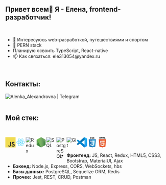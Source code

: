 ## Привет всем👋 Я - Елена, frontend-разработчик!

<br>
<ul>
<li>👀 Интересуюсь web-разработкой, путешествиями и спортом</li>
<li>👾 PERN stack</li>
<li>Планирую освоить TypeScript, React-native</li>
<li>📫 Как связаться: ele313054@yandex.ru</li>
</ul>



<br>
<h2>Контакты:</h2>

<p>
<a href="https://t.me/Alenka_Alexandrovna" rel="nofollow">
<img align="left" alt="Alenka_Alexandrovna | Telegram" src='https://camo.githubusercontent.com/802e6513a19383f844ad4138d311c7840c1c3718c586757a214a2f28b740ea7b/68747470733a2f2f696d672e69636f6e73382e636f6d2f666c75656e63792f34382f3030303030302f74656c656772616d2d6170702e706e67' data-canonical-src="https://img.icons8.com/fluency/48/000000/telegram-app.png" style="max-width: 100%">
</a>

</p>
<br>

</br>

<h2>Мой стек:</h2>
<br>
<p >
<a href="https://github.com/ElenaMakeeva">
<img align="left" alt="JavaScript" width="32px" src="https://raw.githubusercontent.com/github/explore/80688e429a7d4ef2fca1e82350fe8e3517d3494d/topics/javascript/javascript.png" style="max-width: 100%">
</a>
<a href="https://github.com/ElenaMakeeva">
<img align="left" alt="React" width="32px" src="https://raw.githubusercontent.com/github/explore/80688e429a7d4ef2fca1e82350fe8e3517d3494d/topics/react/react.png" style="max-width: 100%"></a>
<a href="https://github.com/ElenaMakeeva">
<img align="left" alt="Redux" width="32px" src="https://camo.githubusercontent.com/d3d1874579d4c426185cc3f0b5819d05cad0e3cb0d62ce2b182daea2abab84b3/68747470733a2f2f696d672e69636f6e73382e636f6d2f636f6c6f722f34382f3030303030302f72656475782e706e67" style="max-width: 100%">
<a href="https://github.com/ElenaMakeeva">
<img align="left" alt="Node.js" width="32px" src="https://raw.githubusercontent.com/github/explore/80688e429a7d4ef2fca1e82350fe8e3517d3494d/topics/nodejs/nodejs.png" style="max-width: 100%"></a>
<a href="https://github.com/ElenaMakeeva">
<img align="left" alt="SQL" width="32px" src="https://camo.githubusercontent.com/267b0efda4856469175e5db69864f38fd0a277d603110049b3c8b5667f15a3b2/68747470733a2f2f696d672e69636f6e73382e636f6d2f636f6c6f722d676c6173732f34382f3030303030302f73716c2e706e67" style="max-width: 100%">
<a href="https://github.com/ElenaMakeeva">
<img align="left" alt="PostgreSQL" width="32px" src="https://camo.githubusercontent.com/8d335b3eeb19064d05982dc683315a44ab75cce4a6eec5aecf8833ddb3e26319/68747470733a2f2f696d672e69636f6e73382e636f6d2f636f6c6f722f35302f3030303030302f706f73746772656573716c2e706e67" style="max-width: 100%"></a>
<a href="https://github.com/ElenaMakeeva">
<img align="left" alt="Git" width="32px" src="https://camo.githubusercontent.com/bc60041f5ea7b022c6419b73a15aaac12a2ede682867ec0d3e3c9ec374dce54b/68747470733a2f2f696d672e69636f6e73382e636f6d2f636f6c6f722f34382f3030303030302f6769742e706e67" style="max-width: 100%">
<a href="https://github.com/ElenaMakeeva"></a>
<img align="left" alt="Visual Studio Code" width="32px" src="https://raw.githubusercontent.com/github/explore/80688e429a7d4ef2fca1e82350fe8e3517d3494d/topics/visual-studio-code/visual-studio-code.png" style="max-width: 100%"></a>
<a href="https://github.com/ElenaMakeeva">
<img align="left" alt="CSS3" width="32px" src="https://raw.githubusercontent.com/github/explore/80688e429a7d4ef2fca1e82350fe8e3517d3494d/topics/css/css.png" style="max-width: 100%"></a>
<a href="https://github.com/ElenaMakeeva">
<img align="left" alt="HTML5" width="32px" src="https://raw.githubusercontent.com/github/explore/80688e429a7d4ef2fca1e82350fe8e3517d3494d/topics/html/html.png" style="max-width: 100%"></a>
</p>
<br>

<br/>
<ul>
<li>
<strong>Фронтенд:</strong>  JS, React, Redux, HTML5, CSS3, Bootstrap, MaterialUI, Ajax</li>
<li><strong>Бэкенд:</strong> Node.js, Express, CORS, WebSockets, hbs</li>
<li><strong>Базы данных:</strong> PostgreSQL, Sequelize ORM, Redis</li>
<li><strong>Прочее:</strong> Jest, REST, CRUD, Postman</li>
</ul>


